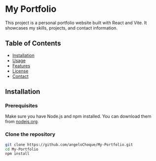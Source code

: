 # My Portfolio

This project is a personal portfolio website built with React and Vite. It showcases my skills, projects, and contact information.

## Table of Contents

- [Installation](#installation)
- [Usage](#usage)
- [Features](#features)
- [License](#license)
- [Contact](#contact)

## Installation

### Prerequisites

Make sure you have Node.js and npm installed. You can download them from [nodejs.org](https://nodejs.org/).

### Clone the repository

```bash
git clone https://github.com/angeloChoque/My-Portfolio.git
cd My-Portfolio
npm install
